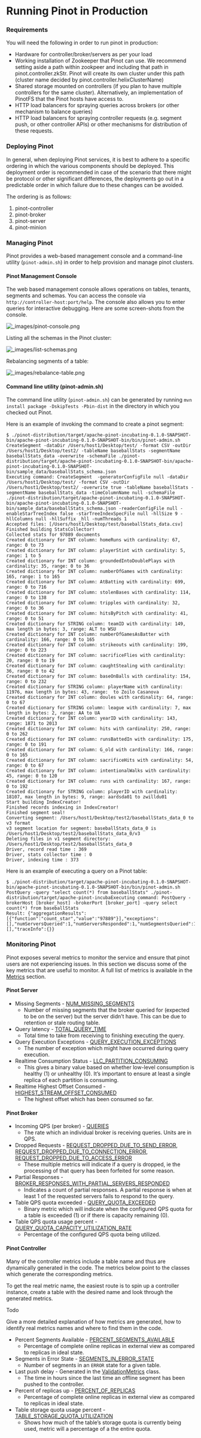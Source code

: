 # Running Pinot in Production

### Requirements

You will need the following in order to run pinot in production:

* Hardware for controller/broker/servers as per your load
* Working installation of Zookeeper that Pinot can use. We recommend setting aside a path within zookpeer and including that path in pinot.controller.zkStr. Pinot will create its own cluster under this path \(cluster name decided by pinot.controller.helixClusterName\)
* Shared storage mounted on controllers \(if you plan to have multiple controllers for the same cluster\). Alternatively, an implementation of PinotFS that the Pinot hosts have access to.
* HTTP load balancers for spraying queries across brokers \(or other mechanism to balance queries\)
* HTTP load balancers for spraying controller requests \(e.g. segment push, or other controller APIs\) or other mechanisms for distribution of these requests.

### Deploying Pinot

In general, when deploying Pinot services, it is best to adhere to a specific ordering in which the various components should be deployed. This deployment order is recommended in case of the scenario that there might be protocol or other significant differences, the deployments go out in a predictable order in which failure due to these changes can be avoided.

The ordering is as follows:

1. pinot-controller
2. pinot-broker
3. pinot-server
4. pinot-minion

### Managing Pinot

Pinot provides a web-based management console and a command-line utility \(`pinot-admin.sh`\) in order to help provision and manage pinot clusters.

#### Pinot Management Console

The web based management console allows operations on tables, tenants, segments and schemas. You can access the console via `http://controller-host:port/help`. The console also allows you to enter queries for interactive debugging. Here are some screen-shots from the console.

![\_images/pinot-console.png](https://pinot.readthedocs.io/en/latest/_images/pinot-console.png)

Listing all the schemas in the Pinot cluster:

![\_images/list-schemas.png](https://pinot.readthedocs.io/en/latest/_images/list-schemas.png)

Rebalancing segments of a table:

![\_images/rebalance-table.png](https://pinot.readthedocs.io/en/latest/_images/rebalance-table.png)

#### Command line utility \(pinot-admin.sh\)

The command line utility \(`pinot-admin.sh`\) can be generated by running `mvn install package -DskipTests -Pbin-dist` in the directory in which you checked out Pinot.

Here is an example of invoking the command to create a pinot segment:

```text
$ ./pinot-distribution/target/apache-pinot-incubating-0.1.0-SNAPSHOT-bin/apache-pinot-incubating-0.1.0-SNAPSHOT-bin/bin/pinot-admin.sh CreateSegment -dataDir /Users/host1/Desktop/test/ -format CSV -outDir /Users/host1/Desktop/test2/ -tableName baseballStats -segmentName baseballStats_data -overwrite -schemaFile ./pinot-distribution/target/apache-pinot-incubating-0.1.0-SNAPSHOT-bin/apache-pinot-incubating-0.1.0-SNAPSHOT-bin/sample_data/baseballStats_schema.json
Executing command: CreateSegment  -generatorConfigFile null -dataDir /Users/host1/Desktop/test/ -format CSV -outDir /Users/host1/Desktop/test2/ -overwrite true -tableName baseballStats -segmentName baseballStats_data -timeColumnName null -schemaFile ./pinot-distribution/target/apache-pinot-incubating-0.1.0-SNAPSHOT-bin/apache-pinot-incubating-0.1.0-SNAPSHOT-bin/sample_data/baseballStats_schema.json -readerConfigFile null -enableStarTreeIndex false -starTreeIndexSpecFile null -hllSize 9 -hllColumns null -hllSuffix _hll -numThreads 1
Accepted files: [/Users/host1/Desktop/test/baseballStats_data.csv]
Finished building StatsCollector!
Collected stats for 97889 documents
Created dictionary for INT column: homeRuns with cardinality: 67, range: 0 to 73
Created dictionary for INT column: playerStint with cardinality: 5, range: 1 to 5
Created dictionary for INT column: groundedIntoDoublePlays with cardinality: 35, range: 0 to 36
Created dictionary for INT column: numberOfGames with cardinality: 165, range: 1 to 165
Created dictionary for INT column: AtBatting with cardinality: 699, range: 0 to 716
Created dictionary for INT column: stolenBases with cardinality: 114, range: 0 to 138
Created dictionary for INT column: tripples with cardinality: 32, range: 0 to 36
Created dictionary for INT column: hitsByPitch with cardinality: 41, range: 0 to 51
Created dictionary for STRING column: teamID with cardinality: 149, max length in bytes: 3, range: ALT to WSU
Created dictionary for INT column: numberOfGamesAsBatter with cardinality: 166, range: 0 to 165
Created dictionary for INT column: strikeouts with cardinality: 199, range: 0 to 223
Created dictionary for INT column: sacrificeFlies with cardinality: 20, range: 0 to 19
Created dictionary for INT column: caughtStealing with cardinality: 36, range: 0 to 42
Created dictionary for INT column: baseOnBalls with cardinality: 154, range: 0 to 232
Created dictionary for STRING column: playerName with cardinality: 11976, max length in bytes: 43, range:  to Zoilo Casanova
Created dictionary for INT column: doules with cardinality: 64, range: 0 to 67
Created dictionary for STRING column: league with cardinality: 7, max length in bytes: 2, range: AA to UA
Created dictionary for INT column: yearID with cardinality: 143, range: 1871 to 2013
Created dictionary for INT column: hits with cardinality: 250, range: 0 to 262
Created dictionary for INT column: runsBattedIn with cardinality: 175, range: 0 to 191
Created dictionary for INT column: G_old with cardinality: 166, range: 0 to 165
Created dictionary for INT column: sacrificeHits with cardinality: 54, range: 0 to 67
Created dictionary for INT column: intentionalWalks with cardinality: 45, range: 0 to 120
Created dictionary for INT column: runs with cardinality: 167, range: 0 to 192
Created dictionary for STRING column: playerID with cardinality: 18107, max length in bytes: 9, range: aardsda01 to zwilldu01
Start building IndexCreator!
Finished records indexing in IndexCreator!
Finished segment seal!
Converting segment: /Users/host1/Desktop/test2/baseballStats_data_0 to v3 format
v3 segment location for segment: baseballStats_data_0 is /Users/host1/Desktop/test2/baseballStats_data_0/v3
Deleting files in v1 segment directory: /Users/host1/Desktop/test2/baseballStats_data_0
Driver, record read time : 369
Driver, stats collector time : 0
Driver, indexing time : 373
```

Here is an example of executing a query on a Pinot table:

```text
$ ./pinot-distribution/target/apache-pinot-incubating-0.1.0-SNAPSHOT-bin/apache-pinot-incubating-0.1.0-SNAPSHOT-bin/bin/pinot-admin.sh PostQuery -query "select count(*) from baseballStats" ./pinot-distribution/target/apache-pinot-incubaExecuting command: PostQuery -brokerHost [broker_host] -brokerPort [broker_port] -query select count(*) from baseballStats
Result: {"aggregationResults":[{"function":"count_star","value":"97889"}],"exceptions":[],"numServersQueried":1,"numServersResponded":1,"numSegmentsQueried":1,"numSegmentsProcessed":1,"numSegmentsMatched":1,"numDocsScanned":97889,"numEntriesScannedInFilter":0,"numEntriesScannedPostFilter":0,"numGroupsLimitReached":false,"totalDocs":97889,"timeUsedMs":107,"segmentStatistics":[],"traceInfo":{}}
```

### Monitoring Pinot

Pinot exposes several metrics to monitor the service and ensure that pinot users are not experiencing issues. In this section we discuss some of the key metrics that are useful to monitor. A full list of metrics is available in the [Metrics](../operating-pinot/monitoring.md#customizing-metrics) section.

#### Pinot Server

* Missing Segments - [NUM\_MISSING\_SEGMENTS](https://github.com/apache/incubator-pinot/blob/master/pinot-common/src/main/java/org/apache/pinot/common/metrics/ServerMeter.java)
  * Number of missing segments that the broker queried for \(expected to be on the server\) but the server didn’t have. This can be due to retention or stale routing table.
* Query latency - [TOTAL\_QUERY\_TIME](https://github.com/apache/incubator-pinot/blob/ce2d9ee9dc73b2d7273a63a4eede774eb024ea8f/pinot-common/src/main/java/org/apache/pinot/common/metrics/ServerQueryPhase.java)
  * Total time to take from receiving to finishing executing the query.
* Query Execution Exceptions - [QUERY\_EXECUTION\_EXCEPTIONS](https://github.com/apache/incubator-pinot/blob/master/pinot-common/src/main/java/org/apache/pinot/common/metrics/ServerMeter.java)
  * The number of exception which might have occurred during query execution.
* Realtime Consumption Status - [LLC\_PARTITION\_CONSUMING](https://github.com/apache/incubator-pinot/blob/master/pinot-common/src/main/java/org/apache/pinot/common/metrics/ServerGauge.java)
  * This gives a binary value based on whether low-level consumption is healthy \(1\) or unhealthy \(0\). It’s important to ensure at least a single replica of each partition is consuming.
* Realtime Highest Offset Consumed - [HIGHEST\_STREAM\_OFFSET\_CONSUMED](https://github.com/apache/incubator-pinot/blob/master/pinot-common/src/main/java/org/apache/pinot/common/metrics/ServerGauge.java)
  * The highest offset which has been consumed so far.

#### Pinot Broker

* Incoming QPS \(per broker\) - [QUERIES](https://github.com/apache/incubator-pinot/blob/master/pinot-common/src/main/java/org/apache/pinot/common/metrics/BrokerMeter.java)
  * The rate which an individual broker is receiving queries. Units are in QPS.
* Dropped Requests - [REQUEST\_DROPPED\_DUE\_TO\_SEND\_ERROR](https://github.com/apache/incubator-pinot/blob/master/pinot-common/src/main/java/org/apache/pinot/common/metrics/BrokerMeter.java), [REQUEST\_DROPPED\_DUE\_TO\_CONNECTION\_ERROR](https://github.com/apache/incubator-pinot/blob/master/pinot-common/src/main/java/org/apache/pinot/common/metrics/BrokerMeter.java), [REQUEST\_DROPPED\_DUE\_TO\_ACCESS\_ERROR](https://github.com/apache/incubator-pinot/blob/master/pinot-common/src/main/java/org/apache/pinot/common/metrics/BrokerMeter.java)
  * These multiple metrics will indicate if a query is dropped, ie the processing of that query has been forfeited for some reason.
* Partial Responses - [BROKER\_RESPONSES\_WITH\_PARTIAL\_SERVERS\_RESPONDED](https://github.com/apache/incubator-pinot/blob/master/pinot-common/src/main/java/org/apache/pinot/common/metrics/BrokerMeter.java)
  * Indicates a count of partial responses. A partial response is when at least 1 of the requested servers fails to respond to the query.
* Table QPS quota exceeded - [QUERY\_QUOTA\_EXCEEDED](https://github.com/apache/incubator-pinot/blob/master/pinot-common/src/main/java/org/apache/pinot/common/metrics/BrokerMeter.java)
  * Binary metric which will indicate when the configured QPS quota for a table is exceeded \(1\) or if there is capacity remaining \(0\).
* Table QPS quota usage percent - [QUERY\_QUOTA\_CAPACITY\_UTILIZATION\_RATE](https://github.com/apache/incubator-pinot/blob/master/pinot-common/src/main/java/org/apache/pinot/common/metrics/BrokerGauge.java)
  * Percentage of the configured QPS quota being utilized.

#### Pinot Controller

Many of the controller metrics include a table name and thus are dynamically generated in the code. The metrics below point to the classes which generate the corresponding metrics.

To get the real metric name, the easiest route is to spin up a controller instance, create a table with the desired name and look through the generated metrics.

Todo

Give a more detailed explanation of how metrics are generated, how to identify real metrics names and where to find them in the code.

* Percent Segments Available - [PERCENT\_SEGMENTS\_AVAILABLE](https://github.com/apache/incubator-pinot/blob/ce2d9ee9dc73b2d7273a63a4eede774eb024ea8f/pinot-common/src/main/java/org/apache/pinot/common/metrics/ControllerGauge.java)
  * Percentage of complete online replicas in external view as compared to replicas in ideal state.
* Segments in Error State - [SEGMENTS\_IN\_ERROR\_STATE](https://github.com/apache/incubator-pinot/blob/ce2d9ee9dc73b2d7273a63a4eede774eb024ea8f/pinot-common/src/main/java/org/apache/pinot/common/metrics/ControllerGauge.java)
  * Number of segments in an `ERROR` state for a given table.
* Last push delay - Generated in the [ValidationMetrics](https://github.com/apache/incubator-pinot/blob/ce2d9ee9dc73b2d7273a63a4eede774eb024ea8f/pinot-common/src/main/java/org/apache/pinot/common/metrics/ValidationMetrics.java) class.
  * The time in hours since the last time an offline segment has been pushed to the controller.
* Percent of replicas up - [PERCENT\_OF\_REPLICAS](https://github.com/apache/incubator-pinot/blob/master/pinot-common/src/main/java/org/apache/pinot/common/metrics/ControllerGauge.java)
  * Percentage of complete online replicas in external view as compared to replicas in ideal state.
* Table storage quota usage percent - [TABLE\_STORAGE\_QUOTA\_UTILIZATION](https://github.com/apache/incubator-pinot/blob/master/pinot-common/src/main/java/org/apache/pinot/common/metrics/ControllerGauge.java)
  * Shows how much of the table’s storage quota is currently being used, metric will a percentage of a the entire quota. 

